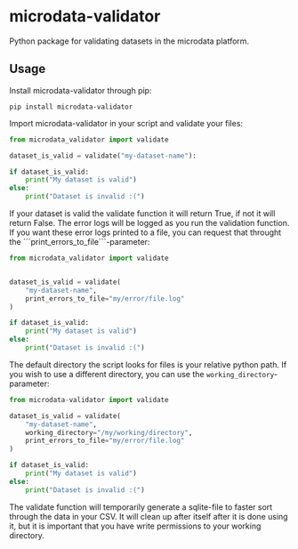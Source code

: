 # microdata-validator

Python package for validating datasets in the microdata platform.


## Usage
Install microdata-validator through pip:
```
pip install microdata-validator
```

Import microdata-validator in your script and validate your files:
```py
from microdata_validator import validate

dataset_is_valid = validate("my-dataset-name"):

if dataset_is_valid:
    print("My dataset is valid")
else:
    print("Dataset is invalid :(")
```

If your dataset is valid the validate function it will return True, if not it will return False.
The error logs will be logged as you run the validation function. If you want these error logs printed to a file, you can request that throught the ´´´print_errors_to_file```-parameter:

```py
from microdata_validator import validate


dataset_is_valid = validate(
    "my-dataset-name",
    print_errors_to_file="my/error/file.log"
)

if dataset_is_valid:
    print("My dataset is valid")
else:
    print("Dataset is invalid :(")
```

The default directory the script looks for files is your relative python path. If you wish to use a different directory, you can use the ```working_directory```-parameter:

```py
from microdata-validator import validate

dataset_is_valid = validate(
    "my-dataset-name",
    working_directory="/my/working/directory",
    print_errors_to_file="my/error/file.log"
)

if dataset_is_valid:
    print("My dataset is valid")
else:
    print("Dataset is invalid :(")
 ```

The validate function will temporarily generate a sqlite-file to faster sort through the data in your CSV. It will clean up after itself after it is done using it, but it is important that you have write permissions to your working directory.